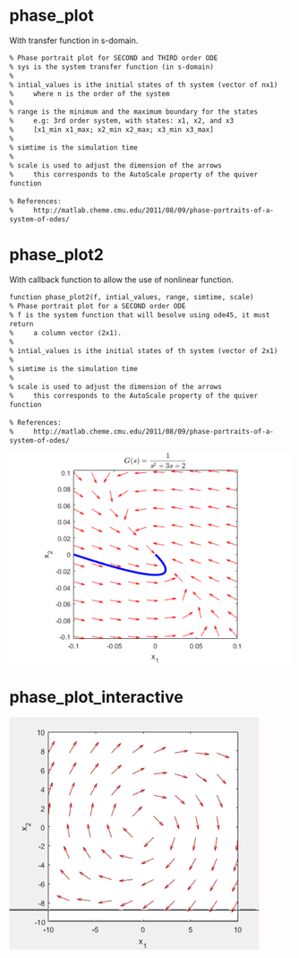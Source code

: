 # phase_plot  
With transfer function in s-domain.  

```
% Phase portrait plot for SECOND and THIRD order ODE
% sys is the system transfer function (in s-domain)
%
% intial_values is ithe initial states of th system (vector of nx1)
%     where n is the order of the system
%
% range is the minimum and the maximum boundary for the states
%     e.g: 3rd order system, with states: x1, x2, and x3
%     [x1_min x1_max; x2_min x2_max; x3_min x3_max]
%
% simtime is the simulation time
%
% scale is used to adjust the dimension of the arrows
%     this corresponds to the AutoScale property of the quiver function

% References:
%     http://matlab.cheme.cmu.edu/2011/08/09/phase-portraits-of-a-system-of-odes/
```

# phase_plot2  
With callback function to allow the use of nonlinear function.  

```
function phase_plot2(f, intial_values, range, simtime, scale)
% Phase portrait plot for a SECOND order ODE
% f is the system function that will besolve using ode45, it must return 
%     a column vector (2x1).
%
% intial_values is ithe initial states of th system (vector of 2x1)
%
% simtime is the simulation time
%
% scale is used to adjust the dimension of the arrows
%     this corresponds to the AutoScale property of the quiver function

% References:
%     http://matlab.cheme.cmu.edu/2011/08/09/phase-portraits-of-a-system-of-odes/
```

![alt tag](https://github.com/auralius/phase_plot/blob/master/example.png)

# phase_plot_interactive   
![alt tag](https://github.com/auralius/phase_plot/blob/master/interactive.gif)

